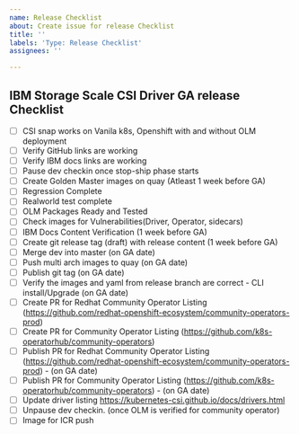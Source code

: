 ```yaml
---
name: Release Checklist
about: Create issue for release Checklist
title: ''
labels: 'Type: Release Checklist'
assignees: ''

---
```



## IBM Storage Scale CSI Driver GA release Checklist

- [ ]  CSI snap works on Vanila k8s, Openshift with and without OLM deployment 
- [ ]  Verify GitHub links are working
- [ ]  Verify IBM docs links are working 
- [ ]  Pause dev checkin once stop-ship phase starts
- [ ]  Create Golden Master images on quay (Atleast 1 week before GA) 
- [ ]  Regression Complete 
- [ ]  Realworld test complete 
- [ ]  OLM Packages Ready and Tested
- [ ]  Check images for Vulnerabilities(Driver, Operator, sidecars) 
- [ ]  IBM Docs Content Verification (1 week before GA) 
- [ ]  Create git release tag (draft) with release content (1 week before GA)
- [ ]  Merge dev into master (on GA date) 
- [ ]  Push multi arch images to quay (on GA date)
- [ ]  Publish git tag (on GA date) 
- [ ]  Verify the images and yaml from release branch are correct - CLI install/Upgrade (on GA date) 
- [ ]  Create PR for Redhat Community Operator Listing (https://github.com/redhat-openshift-ecosystem/community-operators-prod) 
- [ ]  Create PR for Community Operator Listing (https://github.com/k8s-operatorhub/community-operators)
- [ ]  Publish PR for Redhat Community Operator Listing (https://github.com/redhat-openshift-ecosystem/community-operators-prod) - (on GA date)
- [ ]  Publish PR for Community Operator Listing (https://github.com/k8s-operatorhub/community-operators) - (on GA date)
- [ ]  Update driver listing https://kubernetes-csi.github.io/docs/drivers.html
- [ ]  Unpause dev checkin. (once OLM is verified for community operator) 
- [ ]  Image for ICR push 

